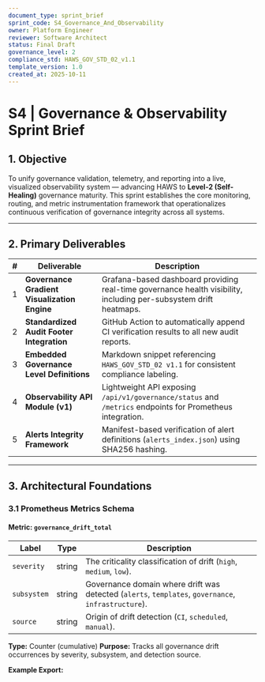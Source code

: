 ```yaml
---
document_type: sprint_brief
sprint_code: S4_Governance_And_Observability
owner: Platform Engineer
reviewer: Software Architect
status: Final Draft
governance_level: 2
compliance_std: HAWS_GOV_STD_02_v1.1
template_version: 1.0
created_at: 2025-10-11
---
```


# S4 | Governance & Observability Sprint Brief

## 1. Objective

To unify governance validation, telemetry, and reporting into a live, visualized observability system — advancing HAWS to **Level-2 (Self-Healing)** governance maturity.
This sprint establishes the core monitoring, routing, and metric instrumentation framework that operationalizes continuous verification of governance integrity across all systems.

---

## 2. Primary Deliverables

| # | Deliverable | Description |
|---|--------------|-------------|
| 1 | **Governance Gradient Visualization Engine** | Grafana-based dashboard providing real-time governance health visibility, including per-subsystem drift heatmaps. |
| 2 | **Standardized Audit Footer Integration** | GitHub Action to automatically append CI verification results to all new audit reports. |
| 3 | **Embedded Governance Level Definitions** | Markdown snippet referencing `HAWS_GOV_STD_02 v1.1` for consistent compliance labeling. |
| 4 | **Observability API Module (v1)** | Lightweight API exposing `/api/v1/governance/status` and `/metrics` endpoints for Prometheus integration. |
| 5 | **Alerts Integrity Framework** | Manifest-based verification of alert definitions (`alerts_index.json`) using SHA256 hashing. |

---

## 3. Architectural Foundations

### 3.1 Prometheus Metrics Schema

#### **Metric:** `governance_drift_total`

| Label | Type | Description |
|-------|------|-------------|
| `severity` | string | The criticality classification of drift (`high`, `medium`, `low`). |
| `subsystem` | string | Governance domain where drift was detected (`alerts`, `templates`, `governance`, `infrastructure`). |
| `source` | string | Origin of drift detection (`CI`, `scheduled`, `manual`). |

**Type:** Counter (cumulative)
**Purpose:** Tracks all governance drift occurrences by severity, subsystem, and detection source.

**Example Export:**
